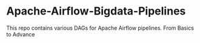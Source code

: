 # Apache-Airflow-Bigdata-Pipelines
This repo contains various DAGs for Apache Airflow pipelines. From Basics to Advance
